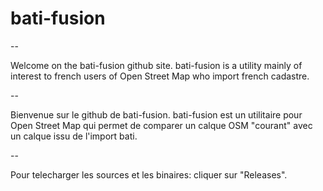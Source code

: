 bati-fusion
===========

--

Welcome on the bati-fusion github site. bati-fusion is a utility mainly of interest to french users of Open Street Map who import french cadastre.

--

Bienvenue sur le github de bati-fusion. bati-fusion est un utilitaire pour Open Street Map qui permet de comparer un calque OSM "courant" avec un calque issu de l'import bati.

--

Pour telecharger les sources et les binaires: cliquer sur "Releases".



